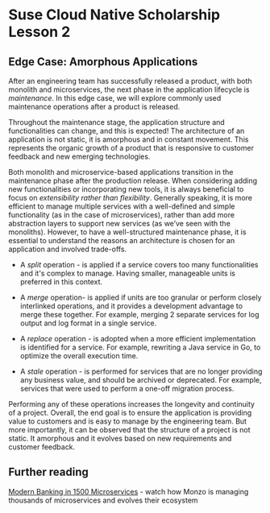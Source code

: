 # Suse Cloud Native Scholarship Lesson 2

## Edge Case: Amorphous Applications

After an engineering team has successfully released a product, with both monolith and microservices, the next phase in the application lifecycle is *maintenance*. In this edge case, we will explore commonly used maintenance operations after a product is released.

Throughout the maintenance stage, the application structure and functionalities can change, and this is expected! The architecture of an application is not static, it is amorphous and in constant movement. This represents the organic growth of a product that is responsive to customer feedback and new emerging technologies.

Both monolith and microservice-based applications transition in the maintenance phase after the production release. When considering adding new functionalities or incorporating new tools, it is always beneficial to focus on *extensibility rather than flexibility*. Generally speaking, it is more efficient to manage multiple services with a well-defined and simple functionality (as in the case of microservices), rather than add more abstraction layers to support new services (as we’ve seen with the monoliths). However, to have a well-structured maintenance phase, it is essential to understand the reasons an architecture is chosen for an application and involved trade-offs.

- A *split* operation - is applied if a service covers too many functionalities and it's complex to manage. Having smaller, manageable units is preferred in this context.

- A *merge* operation- is applied if units are too granular or perform closely interlinked operations, and it provides a development advantage to merge these together. For example, merging 2 separate services for log output and log format in a single service.

- A *replace* operation - is adopted when a more efficient implementation is identified for a service. For example, rewriting a Java service in Go, to optimize the overall execution time.

- A *stale* operation - is performed for services that are no longer providing any business value, and should be archived or deprecated. For example, services that were used to perform a one-off migration process.

Performing any of these operations increases the longevity and continuity of a project. Overall, the end goal is to ensure the application is providing value to customers and is easy to manage by the engineering team. But more importantly, it can be observed that the structure of a project is not static. It amorphous and it evolves based on new requirements and customer feedback.

## Further reading
[Modern Banking in 1500 Microservices](https://www.youtube.com/watch?v=t7iVCIYQbgk) - watch how Monzo is managing thousands of microservices and evolves their ecosystem
